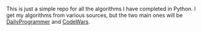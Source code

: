 This is just a simple repo for all the algorithms I have completed in Python.
I get my algorithms from various sources, but the two main ones will be
[DailyProgrammer](https://www.reddit.com/r/dailyprogrammer) and [CodeWars](https://www.codewars.com).
